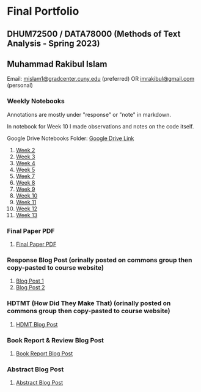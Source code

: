 # Final Portfolio

## DHUM72500 / DATA78000 (Methods of Text Analysis - Spring 2023)

## Muhammad Rakibul Islam

Email: mislam1@gradcenter.cuny.edu (preferred) OR imrakibul@gmail.com (personal)

### Weekly Notebooks

Annotations are mostly under "response" or "note" in markdown.

In notebook for Week 10 I made observations and notes on the code itself.

Google Drive Notebooks Folder: [Google Drive Link](https://drive.google.com/drive/folders/1Zwd9CbQGXxqXSrj_BLxAVSwQv31TZo7B?usp=share_link)

1. [Week 2](https://colab.research.google.com/drive/1opswjhuAtm4OlbXXLyDOTlQYLJ9u8yma?usp=share_link)
2. [Week 3](https://colab.research.google.com/drive/1rK5MVxFhjsrEXqaJqumTeHPgvzKNBey5?usp=share_link)
3. [Week 4](https://colab.research.google.com/drive/1zb3FthtRkoNQjNlJcFeT_o9hKqzRllIj?usp=share_link)
4. [Week 5](https://colab.research.google.com/drive/1yPKiJSSKZyQOwt3cE7cQZgfV3Ua0_Nlw?usp=share_link)
6. [Week 7](https://colab.research.google.com/drive/16xRG8CX-XoGMAwSiZvaC_dR_wu3aQTtw?usp=share_link)
7. [Week 8](https://colab.research.google.com/drive/1jED0_Sln5c7ATfYCWBvKEF32D_sL5qr_?usp=share_link)
8. [Week 9](https://colab.research.google.com/drive/1DK6XQOXbJeBBybQI2TNuLlB2g5-hzwNl?usp=share_link)
9. [Week 10](https://colab.research.google.com/drive/1EDdWU9hY7JV3Sp9N12pSSzMbvLiBHwS8?usp=share_link)
10. [Week 11](https://colab.research.google.com/drive/1TIRxfYhGbviT2GFt65f85p6_uTWXNV0h?usp=share_link)
11. [Week 12](https://colab.research.google.com/drive/1uLMelP2Kil8zEvV6vIFr-at-sX7VPPQN?usp=share_link)
12. [Week 13](https://colab.research.google.com/drive/1fnehUiy73wtYIgIoon11AbHclHs2wENd?usp=share_link)

### Final Paper PDF

1. [Final Paper PDF](https://github.com/therealrakib/mta-spring23/blob/main/Final-Paper.pdf)

### Response Blog Post (orinally posted on commons group then copy-pasted to course website)

1. [Blog Post 1](https://femethods2023.commons.gc.cuny.edu/response-blog-post-week-8/)
2. [Blog Post 2](https://femethods2023.commons.gc.cuny.edu/response-blog-post-week-9/)

### HDTMT (How Did They Make That) (orinally posted on commons group then copy-pasted to course website)

1. [HDMT Blog Post](https://femethods2023.commons.gc.cuny.edu/hdtmt-text-mining-oral-histories-in-historical-archaeology/)

### Book Report & Review Blog Post

1. [Book Report Blog Post](https://femethods2023.commons.gc.cuny.edu/book-review-raw-data-is-an-oxymoron/)

### Abstract Blog Post

1. [Abstract Blog Post](https://femethods2023.commons.gc.cuny.edu/abstract-for-roundtable-3/)

